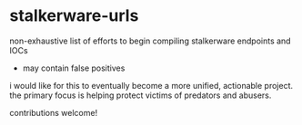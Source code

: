 # stalkerware-urls

non-exhaustive list of efforts to begin compiling stalkerware endpoints and IOCs
* may contain false positives

i would like for this to eventually become a more unified, actionable project.
the primary focus is helping protect victims of predators and abusers.

contributions welcome!
